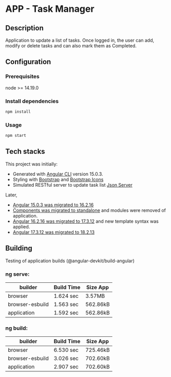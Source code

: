 # APP - Task Manager

## Description

Application to update a list of tasks. Once logged in, the user can add, modify or delete tasks and can also mark them as Completed.

## Configuration

### Prerequisites

node >= 14.19.0

### Install dependencies

```bash
npm install
```

### Usage

```bash
npm start
```

## Tech stacks

This project was initially:

- Generated with [Angular CLI](https://github.com/angular/angular-cli) version 15.0.3.
- Styling with [Bootstrap](https://getbootstrap.com/) and [Bootstrap Icons](https://icons.getbootstrap.com/)
- Simulated RESTful server to update task list [Json Server](https://github.com/devXter/mock-server)

Later,

- [Angular 15.0.3 was migrated to 16.2.16](https://angular.dev/update-guide?v=15.0-16.0&l=1)
- [Components was migrated to standalone](https://www.youtube.com/watch?v=9zPzWswjk9I&list=PLn64dwBe2-T31bYSsUSbZ8LshaMgVcE9p) and modules were removed of application.
- [Angular 16.2.16 was migrated to 17.3.12](https://angular.dev/update-guide?v=16.0-17.0&l=1) and new template syntax was applied.
- [Angular 17.3.12 was migrated to 18.2.13](https://angular.dev/update-guide?v=17.0-18.0&l=1)

## Building

Testing of application builds (@angular-devkit/build-angular)

### ng serve:

| builder         | Build Time | Size App |
| --------------- | ---------- | -------- |
| browser         | 1.624 sec  | 3.57MB   |
| browser-esbuild | 1.563 sec  | 562.86kB |
| application     | 1.592 sec  | 562.86kB |

### ng build:

| builder         | Build Time | Size App |
| --------------- | ---------- | -------- |
| browser         | 6.530 sec  | 725.46kB |
| browser-esbuild | 3.026 sec  | 702.60kB |
| application     | 2.907 sec  | 702.60kB |
